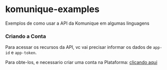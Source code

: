 # komunique-examples
Exemplos de como usar a API da Komunique em algumas linguagens

### Criando a Conta
Para acessar os recursos da API, vc vai precisar informar os dados de `app-id` e `app-token`.

Para obte-los, e necessario criar uma conta na Plataforma: [clicando aqui](https://panel.komunique.com.br/register)
